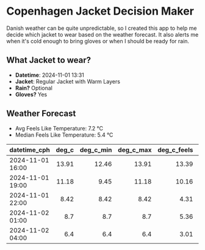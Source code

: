 
# Copenhagen Jacket Decision Maker

Danish weather can be quite unpredictable, so I created this app to help me decide which jacket to wear based on the weather forecast. 
It also alerts me when it's cold enough to bring gloves or when I should be ready for rain.

## What Jacket to wear?

- **Datetime**: 2024-11-01 13:31
- **Jacket**: Regular Jacket with Warm Layers
- **Rain?** Optional
- **Gloves?** Yes

## Weather Forecast
- Avg Feels Like Temperature: 7.2 °C
- Median Feels Like Temperature: 5.4 °C

| datetime_cph     |   deg_c |   deg_c_min |   deg_c_max |   deg_c_feels | weather   | wind   | rain   |
|:-----------------|--------:|------------:|------------:|--------------:|:----------|:-------|:-------|
| 2024-11-01 16:00 |   13.91 |       12.46 |       13.91 |         13.39 | Rain      | High   | Low    |
| 2024-11-01 19:00 |   11.18 |        9.45 |       11.18 |         10.16 | Clouds    | High   | None   |
| 2024-11-01 22:00 |    8.42 |        8.42 |        8.42 |          4.31 | Clouds    | High   | None   |
| 2024-11-02 01:00 |    8.7  |        8.7  |        8.7  |          5.36 | Clouds    | Medium | None   |
| 2024-11-02 04:00 |    6.4  |        6.4  |        6.4  |          3.01 | Clouds    | Medium | None   |
        